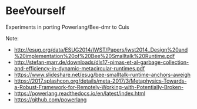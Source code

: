 # BeeYourself

Experiments in porting Powerlang/Bee-dmr to Cuis

Note:
- http://esug.org/data/ESUG2014/IWST/Papers/iwst2014_Design%20and%20implementation%20of%20Bee%20Smalltalk%20Runtime.pdf
- http://stefan-marr.de/downloads/dls17-pimas-et-al-garbage-collection-and-efficiency-in-dynamic-metacircular-runtimes.pdf
- https://www.slideshare.net/esug/bee-smalltalk-runtime-anchors-aweigh
- https://2017.splashcon.org/details/meta-2017/3/Metaphysics-Towards-a-Robust-Framework-for-Remotely-Working-with-Potentially-Broken-
- https://powerlang.readthedocs.io/en/latest/index.html
- https://github.com/powerlang


